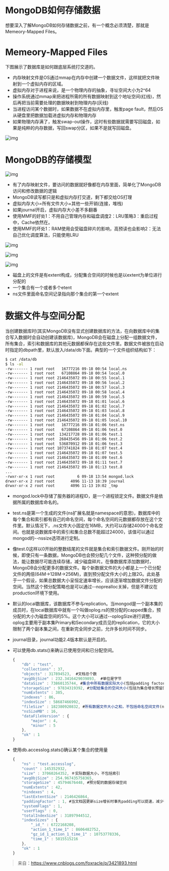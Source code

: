 # MongoDB如何存储数据



想要深入了解MongoDB如何存储数据之前，有一个概念必须清楚，那就是Memeory-Mapped Files。

# Memeory-Mapped Files

下图展示了数据库是如何跟底层系统打交道的。

- 内存映射文件是OS通过mmap在内存中创建一个数据文件，这样就把文件映射到一个虚拟内存的区域。
- 虚拟内存对于进程来说，是一个物理内存的抽象，寻址空间大小为2^64
- 操作系统通过mmap来把进程所需的所有数据映射到这个地址空间(红线)，然后再把当前需要处理的数据映射到物理内存(灰线)
- 当进程访问某个数据时，如果数据不在虚拟内存里，触发page fault，然后OS从硬盘里把数据加载进虚拟内存和物理内存
- 如果物理内存满了，触发swap-out操作，这时有些数据就需要写回磁盘，如果是纯粹的内存数据，写回swap分区，如果不是就写回磁盘。

![img](images/13172853-be5f9db5554f4dbcba2b5a5e6ab538ec.png)

 

# MongoDB的存储模型

![img](images/14112916-de9fe4d822ee403a94a11c87605e3799.png)

 

- 有了内存映射文件，要访问的数据就好像都在内存里面，简单化了MongoDB访问和修改数据的逻辑
- MongoDB读写都只是和虚拟内存打交道，剩下都交给OS打理
- 虚拟内存大小=所有文件大小+其他一些开销(连接，堆栈)
- 如果journal开启，虚拟内存大小差不多翻番
- 使用MMF的好处1：不用自己管理内存和磁盘调度2：LRU策略3：重启过程中，Cache依然在。
- 使用MMF的坏处1：RAM使用会受磁盘碎片的影响，高预读也会影响2：无法自己优化调度算法，只能使用LRU

 

![img](images/14112957-9df227b538f6491f83f62de3f667b618.png)

![img](images/14113402-dcc86495473145948be7214910080257.png)

![img](images/14113219-3aa96ad975f8457b9673b30c7fdad3ae.png)

 

- 磁盘上的文件是有extent构成，分配集合空间的时候也是以extent为单位进行分配的
- 一个集合有一个或者多个etent
- ns文件里面命名空间记录指向那个集合的第一个extent

  

# 数据文件与空间分配

当创建数据库时(其实MongoDB没有显式创建数据库的方法，在向数据库中的集合写入数据时会自动创建该数据库)，MongoDB会在磁盘上分配一组数据文件，所有集合，索引和数据库的其他元数据都保存在这些文件里。数据文件被放在启动时指定的dbpath里，默认放入/data/db下面。典型的一个文件组织结构如下：

```bash
$ cat /data/db
$ ls -al
-rw------- 1 root root   16777216 09-18 00:54 local.ns
-rw------- 1 root root   67108864 09-18 00:54 local.0
-rw------- 1 root root 2146435072 09-18 00:55 local.1
-rw------- 1 root root 2146435072 09-18 00:56 local.2
-rw------- 1 root root 2146435072 09-18 00:57 local.3
-rw------- 1 root root 2146435072 09-18 00:58 local.4
-rw------- 1 root root 2146435072 09-18 00:59 local.5
-rw------- 1 root root 2146435072 09-18 01:01 local.6
-rw------- 1 root root 2146435072 09-18 01:02 local.7
-rw------- 1 root root 2146435072 09-18 01:03 local.8
-rw------- 1 root root 2146435072 09-18 01:04 local.9
-rw------- 1 root root 2146435072 09-18 01:05 local.10
-rw------- 1 root root   16777216 09-18 01:06 test.ns
-rw------- 1 root root   67108864 09-18 01:06 test.0
-rw------- 1 root root  134217728 09-18 01:06 test.1
-rw------- 1 root root  268435456 09-18 01:06 test.2
-rw------- 1 root root  536870912 09-18 01:06 test.3
-rw------- 1 root root 1073741824 09-18 01:07 test.4
-rw------- 1 root root 2146435072 09-18 01:07 test.5
-rw------- 1 root root 2146435072 09-18 01:09 test.6
-rw------- 1 root root 2146435072 09-18 01:11 test.7
-rw------- 1 root root 2146435072 09-18 01:13 test.8
...
-rwxr-xr-x 1 root root          6 09-18 13:54 mongod.lock
drwxr-xr-x 2 root root       4096 11-13 18:39 journal
drwxr-xr-x 2 root root       4096 11-13 19:02 _tmp
```

- mongod.lock中存储了服务器的进程ID，是一个进程锁定文件。数据文件是依据所属的数据库命名的。

- test.ns是第一个生成的文件(ns扩展名就是namespace的意思)，数据库中的每个集合和索引都有自己的命名空间，每个命名空间的元数据都存放在这个文件里。默认情况下，.ns文件大小固定在16MB，大约可以存储24000个命名空间。也就是说数据库中的索引和集合总数不能超过24000，该值可以通过mongod的--nssize选项进行定制。

- 像test.0这样以0开始的整数结尾的文件就是集合和索引数据文件。刚开始的时候，即使只有一条数据，MongoDB也会预分配几个文件，这种预分配的做法，能让数据尽可能连续存储，减少磁盘碎片。在像数据库添加数据时，MongoDB会分配更多的数据文件。每个新数据文件的大小都是上一个已分配文件的两倍(64M->128M->256M)，直到预分配文件大小的上限2G。此处基于一个假设，如果总数据大小呈恒定速率增长，应该逐渐增加数据文件分配的空间。当然这个预分配策略也是可以通过--noprealloc关掉，但是不建议在production环境下使用。

- 默认的local数据库，该数据库不参与replication。当mongod是一个副本集的成员时，在local数据库中就有一个叫做oplog.rs的预分配的capped集合，预分配的大小为磁盘空间的5%。这个大小可以通过--oplogSize进行调整。oplog主要用于副本集Primary和Secondary成员见的replication，它的大小限制了两个副本集之间，在重新完全同步之前，允许多长时间不同步。

- journal目录，journal功能2.4版本默认是开启的。

- 可以使用db.stats()来确认已使用空间和已分配空间。

  ```javascript
  {
      "db" : "test",
      "collections" : 37,
      "objects" : 317894523,  #文档总个数
      "avgObjSize" : 232.3416429039893,  #单位是字节
      "dataSize" : 73860135744, #集合中所有数据实际大小(包括padding factor为每个文档分配的额外空间以允许文档增长)。该值在文档size变小的时候，这个值不会减少，除非文档被删除，或者执行compact或者repairDatabase操作
      "storageSize" : 97834319392, #分配给集合的空间大小(包括为集合增长预留的额外空间和未分配的已删除空间，即不会因为文档size变小或者删除而减小)，实际上从数据文件中分配给集合的空间是以块为单位，也称之为extents，即分配的extents的大小
      "numExtents" : 385,
      "indexes" : 86,
      "indexSize" : 58687466992,
      "fileSize" : 182380920832, #所有数据文件大小之和，不包括命名空间文件(ns文件)
      "nsSizeMB" : 16,
      "dataFileVersion" : {
          "major" : 4,
          "minor" : 5
      },
      "ok" : 1
  }
  ```

    

- 使用db.accesslog.stats()确认某个集合的使用量

  ```javascript
  {
      "ns" : "test.accesslog",
      "count" : 145352932,
      "size" : 37060264352, ＃实际数据大小，不包括索引
      "avgObjSize" : 254.967435758365,
      "storageSize" : 45794676448, #预分配的数据存储空间
      "numExtents" : 42,
      "nindexes" : 4,
      "lastExtentSize" : 2146426864,
      "paddingFactor" : 1, #当文档因更新size增长时事先padding可以提速，减少碎片的产生
      "systemFlags" : 1,
      "userFlags" : 0,
      "totalIndexSize" : 31897944512,
      "indexSizes" : {
          "_id_" : 6722168208,
          "action_1_time_1" : 8606482752,
          "gz_id_1_action_1_time_1" : 10753778336,
          "time_1" : 5815515216
      },
      "ok" : 1
  }
  ```



> 来自：https://www.cnblogs.com/foxracle/p/3421893.html

